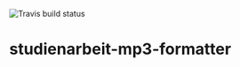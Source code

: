 ![Travis build status](https://travis-ci.org/ob-fun-ws17/studienarbeit-mp3-formatter.svg?branch=master)

# studienarbeit-mp3-formatter
